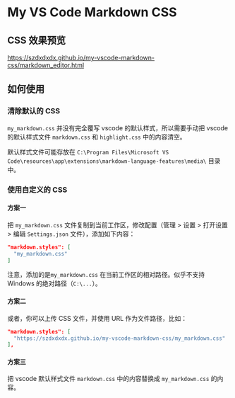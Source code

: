 
# My VS Code Markdown CSS

## CSS 效果预览

https://szdxdxdx.github.io/my-vscode-markdown-css/markdown_editor.html

## 如何使用

### 清除默认的 CSS

`my_markdown.css` 并没有完全覆写 vscode 的默认样式，所以需要手动把 vscode 的默认样式文件 `markdown.css` 和 `highlight.css` 中的内容清空。

默认样式文件可能存放在 `C:\Program Files\Microsoft VS Code\resources\app\extensions\markdown-language-features\media\` 目录中。

### 使用自定义的 CSS

#### 方案一

把 `my_markdown.css` 文件复制到当前工作区，修改配置（管理 > 设置 > 打开设置 > 编辑 `Settings.json` 文件），添加如下内容：

```json
"markdown.styles": [
  "my_markdown.css"
]
```

注意，添加的是`my_markdown.css` 在当前工作区的相对路径。似乎不支持 Windows 的绝对路径（`C:\...`）。

#### 方案二

或者，你可以上传 CSS 文件，并使用 URL 作为文件路径，比如：

```json
"markdown.styles": [
  "https://szdxdxdx.github.io/my-vscode-markdown-css/my_markdown.css"
],
```

#### 方案三

把 vscode 默认样式文件 `markdown.css` 中的内容替换成 `my_markdown.css` 的内容。
